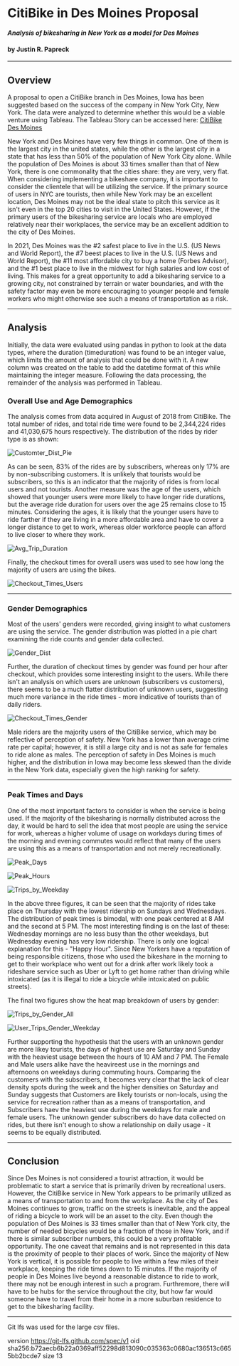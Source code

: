 # CitiBike in Des Moines Proposal
***Analysis of bikesharing in New York as a model for Des Moines***
#### by Justin R. Papreck
---

## Overview

A proposal to open a CitiBike branch in Des Moines, Iowa has been suggested based on the success of the company in New York City, New York. The data were analyzed to determine whether this would be a viable venture using Tableau. The Tableau Story can be accessed here: [CitiBike Des Moines](https://public.tableau.com/app/profile/justin.papreck/viz/CitibikeChallenge_16612815995440/CitibikeDemoines)


New York and Des Moines have very few things in common. One of them is the largest city in the united states, while the other is the largest city in a state that has less than 50% of the population of New York City alone. While the population of Des Moines is about 33 times smaller than that of New York, there is one commonality that the cities share: they are very, very flat. When considering implementing a bikeshare company, it is important to consider the clientele that will be utilizing the service. If the primary source of users in NYC are tourists, then while New York may be an excellent location, Des Moines may not be the ideal state to pitch this service as it isn't even in the top 20 cities to visit in the United States. However, if the primary users of the bikesharing service are locals who are employed relatively near their workplaces, the service may be an excellent addition to the city of Des Moines. 

  In 2021, Des Moines was the #2 safest place to live in the U.S. (US News and World Report), the #7 beest places to live in the U.S. (US News and World Report), the #11 most affordable city to buy a home (Forbes Advisor), and the #1 best place to live in the midwest for high salaries and low cost of living. This makes for a great opportunity to add a bikesharing service to a growing city, not constrained by terrain or water boundaries, and with the safety factor may even be more encouraging to younger people and female workers who might otherwise see such a means of transportation as a risk.   

---
## Analysis 

Initially, the data were evaluated using pandas in python to look at the data types, where the duration (timeduration) was found to be an integer value, which limits the amount of analysis that could be done with it. A new column was created on the table to add the datetime format of this while maintaining the integer measure. Following the data processing, the remainder of the analysis was performed in Tableau.

### Overall Use and Age Demographics 

The analysis comes from data acquired in August of 2018 from CitiBike. The total number of rides, and total ride time were found to be 2,344,224 rides and 41,030,675 hours respectively. The distribution of the rides by rider type is as shown: 

![Customter_Dist_Pie](https://user-images.githubusercontent.com/33167541/186763918-82bce46a-7217-4621-a1b7-53773ac15c93.png)


As can be seen, 83% of the rides are by subscribers, whereas only 17% are by non-subscribing customers. It is unlikely that tourists would be subscribers, so this is an indicator that the majority of rides is from local users and not tourists. Another measure was the age of the users, which showed that younger users were more likely to have longer ride durations, but the average ride duration for users over the age 25 remains close to 15 minutes. Considering the ages, it is likely that the younger users have to ride farther if they are living in a more affordable area and have to cover a longer distance to get to work, whereas older workforce people can afford to live closer to where they work. 


![Avg_Trip_Duration](https://user-images.githubusercontent.com/33167541/186766343-53c3e818-b8ff-435c-941f-78e2d1663437.png)


Finally, the checkout times for overall users was used to see how long the majority of users are using the bikes. 

![Checkout_Times_Users](https://user-images.githubusercontent.com/33167541/186767628-6977ea3f-f8f2-48ac-8d2d-f7e3ccf64a05.png)



--- 
### Gender Demographics

Most of the users' genders were recorded, giving insight to what customers are using the service. The gender distribution was plotted in a pie chart examining the ride counts and gender data collected. 

![Gender_Dist](https://user-images.githubusercontent.com/33167541/186767237-eeadb496-b0d1-4a49-9c99-37d8f6f3c73f.png)


Further, the duration of checkout times by gender was found per hour after checkout, which provides some interesting insight to the users. While there isn't an analysis on which users are unknown (subscribers vs customers), there seems to be a much flatter distribution of unknown users, suggesting much more variance in the ride times - more indicative of tourists than of daily riders.  

![Checkout_Times_Gender](https://user-images.githubusercontent.com/33167541/186767964-53fd5987-d9bd-4011-80be-690ea1cf2498.png)


Male riders are the majority users of the CitiBike service, which may be reflective of perception of safety. New York has a lower than average crime rate per capital; however, it is still a large city and is not as safe for females to ride alone as males. The perception of safety in Des Moines is much higher, and the distribution in Iowa may become less skewed than the divide in the New York data, especially given the high ranking for safety. 


---
### Peak Times and Days

One of the most important factors to consider is when the service is being used. If the majority of the bikesharing is normally distributed across the day, it would be hard to sell the idea that most people are using the service for work, whereas a higher volume of usage on workdays during times of the morning and evening commutes would reflect that many of the users are using this as a means of transportation and not merely recreationally. 


![Peak_Days](https://user-images.githubusercontent.com/33167541/186769416-743b3cfa-566d-4ee5-b831-c80b5e12685f.png)


![Peak_Hours](https://user-images.githubusercontent.com/33167541/186769441-b3f9fb7f-d7ba-49e7-ab42-37218156cad1.png)


![Trips_by_Weekday](https://user-images.githubusercontent.com/33167541/186769472-4d66f3bd-71c5-4751-9bc6-49aee0c79fc8.png)


In the above three figures, it can be seen that the majority of rides take place on Thursday with the lowest ridership on Sundays and Wednesdays. The distribution of peak times is bimodal, with one peak centered at 8 AM and the second at 5 PM. The most interesting finding is on the last of these: Wednesday mornings are no less busy than the other weekdays, but Wednesday evening has very low ridership. There is only one logical explanation for this - "Happy Hour". Since New Yorkers have a reputation of being responsible citizens, those who used the bikeshare in the morning to get to their workplace who went out for a drink after work likely took a rideshare service such as Uber or Lyft to get home rather than driving while intoxicated (as it is illegal to ride a bicycle while intoxicated on public streets). 

The final two figures show the heat map breakdown of users by gender:

![Trips_by_Gender_All](https://user-images.githubusercontent.com/33167541/186770367-fac9489f-bc56-4fe2-8a3e-ad3a7d2508fc.png)

![User_Trips_Gender_Weekday](https://user-images.githubusercontent.com/33167541/186770376-4c381b27-923f-4dce-8eb0-c32a95595a01.png)


Further supporting the hypothesis that the users with an unknown gender are more likey tourists, the days of highest use are Saturday and Sunday with the heaviest usage between the hours of 10 AM and 7 PM. The Female and Male users alike have the heavireest use in the mornings and afternoons on weekdays during commuting hours. Comparing the customers with the subscribers, it becomes very clear that the lack of clear density spots during the week and the higher densities on Saturday and Sunday suggests that Customers are likely tourists or non-locals, using the service for recreation rather than as a means of transportation, and Subscribers haev the heaviest use during the weekdays for male and female users. The unknown gender subscribers do have data collected on rides, but there isn't enough to show a relationship on daily usage - it seems to be equally distributed. 


---
## Conclusion

Since Des Moines is not considered a tourist attraction, it would be problematic to start a service that is primarily driven by recreational users. However, the CitiBike service in New York appears to be primarily utilized as a means of transportation to and from the workplace. As the city of Des Moines continues to grow, traffic on the streets is inevitable, and the appeal of riding a bicycle to work will be an asset to the city. Even though the population of Des Moines is 33 times smaller than that of New York city, the number of needed bicycles would be a fraction of those in New York, and if there is similar subscriber numbers, this could be a very profitable opportunity. The one caveat that remains and is not represented in this data is the proximity of people to their places of work. Since the majority of New York is vertical, it is possible for people to live within a few miles of their workplace, keeping the ride times down to 15 minutes. If the majority of people in Des Moines live beyond a reasonable distance to ride to work, there may not be enough interest in such a program. Furthremore, there will have to be hubs for the service throughout the city, but how far would someone have to travel from their home in a more suburban residence to get to the bikesharing facility.  



---
Git lfs was used for the large csv files. 

version https://git-lfs.github.com/spec/v1
oid sha256:b72aecb6b22a0369aff52298d813090c035363c0680ac136513c6655bb2bcde7
size 13
